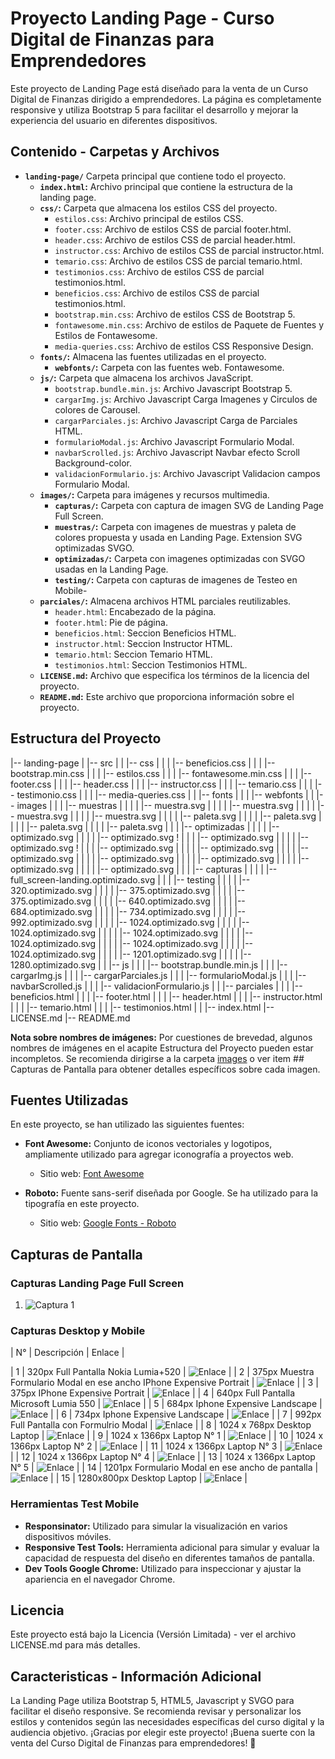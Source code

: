 # Proyecto Landing Page - Curso Digital de Finanzas para Emprendedores

Este proyecto de Landing Page está diseñado para la venta de un Curso Digital de Finanzas dirigido a emprendedores. La página es completamente responsive y utiliza Bootstrap 5 para facilitar el desarrollo y mejorar la experiencia del usuario en diferentes dispositivos.

## Contenido - Carpetas y Archivos

- **`landing-page/`** Carpeta principal que contiene todo el proyecto.
  - **`index.html`:** Archivo principal que contiene la estructura de la landing page.
  - **`css/`:** Carpeta que almacena los estilos CSS del proyecto.
      - `estilos.css`: Archivo principal de estilos CSS.
      - `footer.css`: Archivo de estilos CSS de parcial footer.html.
      - `header.css`: Archivo de estilos CSS de parcial header.html.
      - `instructor.css`: Archivo de estilos CSS de parcial instructor.html. 
      - `temario.css`: Archivo de estilos CSS de parcial temario.html.
      - `testimonios.css`: Archivo de estilos CSS de parcial testimonios.html.
      - `beneficios.css`: Archivo de estilos CSS de parcial testimonios.html.
      - `bootstrap.min.css`: Archivo de estilos CSS de Bootstrap 5.
      - `fontawesome.min.css`: Archivo de estilos de Paquete de Fuentes y Estilos de Fontawesome.
      - `media-queries.css`: Archivo de estilos CSS Responsive Design.
  - **`fonts/`:** Almacena las fuentes utilizadas en el proyecto.
      - **`webfonts/`:** Carpeta con las fuentes web. Fontawesome.
  - **`js/`:** Carpeta que almacena los archivos JavaScript.
      - `bootstrap.bundle.min.js`: Archivo Javascript Bootstrap 5.
      - `cargarImg.js`: Archivo Javascript Carga Imagenes y Circulos de colores de Carousel.
      - `cargarParciales.js`: Archivo Javascript Carga de Parciales HTML.
      - `formularioModal.js`: Archivo Javascript Formulario Modal.
      - `navbarScrolled.js`: Archivo Javascript Navbar efecto Scroll Background-color. 
      - `validacionFormulario.js`: Archivo Javascript Validacion campos Formulario Modal.
  - **`images/`:** Carpeta para imágenes y recursos multimedia.
      - **`capturas/`:** Carpeta con captura de imagen SVG de Landing Page Full Screen.
      - **`muestras/`:** Carpeta con imagenes de muestras y paleta de colores propuesta y usada en Landing Page. Extension SVG optimizadas SVGO.
      - **`optimizadas/`:** Carpeta con imagenes optimizadas con SVGO usadas en la Landing Page.
      - **`testing/`:** Carpeta con capturas de imagenes de Testeo en Mobile-
  - **`parciales/`:** Almacena archivos HTML parciales reutilizables.
    - `header.html`: Encabezado de la página.
    - `footer.html`: Pie de página.
    - `beneficios.html`: Seccion Beneficios HTML.
    - `instructor.html`: Seccion Instructor HTML.
    - `temario.html`: Seccion Temario HTML.
    - `testimonios.html`: Seccion Testimonios HTML.
  - **`LICENSE.md`:** Archivo que especifica los términos de la licencia del proyecto.
  - **`README.md`:** Este archivo que proporciona información sobre el proyecto.

## Estructura del Proyecto

|-- landing-page
|   |-- src
|   |   |-- css
|   |   |   |-- beneficios.css
|   |   |   |-- bootstrap.min.css
|   |   |   |-- estilos.css
|   |   |   |-- fontawesome.min.css
|   |   |   |-- footer.css
|   |   |   |-- header.css
|   |   |   |-- instructor.css
|   |   |   |-- temario.css
|   |   |   |-- testimonio.css
|   |   |   |-- media-queries.css
|   |   |-- fonts
|   |   |   |-- webfonts
|   |   |-- images
|   |   |   |-- muestras
|   |   |   |   |-- muestra.svg
|   |   |   |   |-- muestra.svg
|   |   |   |   |-- muestra.svg
|   |   |   |   |-- muestra.svg
|   |   |   |   |-- paleta.svg
|   |   |   |   |-- paleta.svg
|   |   |   |   |-- paleta.svg
|   |   |   |   |-- paleta.svg
|   |   |   |-- optimizadas
|   |   |   |   |-- optimizado.svg
|   |   |   |   |-- optimizado.svg
!   |   |   |   |-- optimizado.svg
|   |   |   |   |-- optimizado.svg
!   |   |   |   |-- optimizado.svg
|   |   |   |   |-- optimizado.svg
|   |   |   |   |-- optimizado.svg
|   |   |   |   |-- optimizado.svg
|   |   |   |   |-- optimizado.svg
|   |   |   |   |-- optimizado.svg
|   |   |   |   |-- optimizado.svg
|   |   |   |-- capturas
|   |   |   |   |-- full_screen-landing.optimizado.svg
|   |   |   |-- testing
|   |   |   |   |-- 320.optimizado.svg
|   |   |   |   |-- 375.optimizado.svg
|   |   |   |   |-- 375.optimizado.svg
|   |   |   |   |-- 640.optimizado.svg
|   |   |   |   |-- 684.optimizado.svg
|   |   |   |   |-- 734.optimizado.svg
|   |   |   |   |-- 992.optimizado.svg
|   |   |   |   |-- 1024.optimizado.svg
|   |   |   |   |-- 1024.optimizado.svg
|   |   |   |   |-- 1024.optimizado.svg
|   |   |   |   |-- 1024.optimizado.svg
|   |   |   |   |-- 1024.optimizado.svg
|   |   |   |   |-- 1024.optimizado.svg
|   |   |   |   |-- 1201.optimizado.svg
|   |   |   |   |-- 1280.optimizado.svg
|   |   |-- js
|   |   |   |-- bootstrap.bundle.min.js
|   |   |   |-- cargarImg.js
|   |   |   |-- cargarParciales.js
|   |   |   |-- formularioModal.js
|   |   |   |-- navbarScrolled.js
|   |   |   |-- validacionFormulario.js
|   |   |-- parciales
|   |   |   |-- beneficios.html
|   |   |   |-- footer.html
|   |   |   |-- header.html
|   |   |   |-- instructor.html
|   |   |   |-- temario.html
|   |   |   |-- testimonios.html
|   |   |-- index.html
|-- LICENSE.md
|-- README.md

**Nota sobre nombres de imágenes:**
Por cuestiones de brevedad, algunos nombres de imágenes en el acapite Estructura del Proyecto pueden estar incompletos. Se recomienda dirigirse a la carpeta [images](/src/images/) o ver item ## Capturas de Pantalla para obtener detalles específicos sobre cada imagen.

## Fuentes Utilizadas

En este proyecto, se han utilizado las siguientes fuentes:

- **Font Awesome:** Conjunto de iconos vectoriales y logotipos, ampliamente utilizado para agregar iconografía a proyectos web.
  - Sitio web: [Font Awesome](https://fontawesome.com/)

- **Roboto:** Fuente sans-serif diseñada por Google. Se ha utilizado para la tipografía en este proyecto.
  - Sitio web: [Google Fonts - Roboto](https://fonts.google.com/specimen/Roboto)


## Capturas de Pantalla

### Capturas Landing Page Full Screen
1. ![Captura 1](/src/images/capturas/full_screen-landing.optimizado.svg)

### Capturas Desktop y Mobile

| N° | Descripción | Enlace |

| 1 | 320px Full Pantalla Nokia Lumia+520 | ![Enlace](/src/images/testing/320_nokia_lumia+520..optimizado.svg) |
| 2 | 375px Muestra Formulario Modal en ese ancho IPhone Expensive Portrait | ![Enlace](/src/images/testing/375_form-375.optimizado.svg) |
| 3 | 375px IPhone Expensive Portrait | ![Enlace](/src/images/testing/375-responsinator.optimizado.svg) |
| 4 | 640px Full Pantalla Microsoft Lumia 550 | ![Enlace](/src/images/testing/640_microsoft_lumia_550.optimizado.svg) |
| 5 | 684px Iphone Expensive Landscape | ![Enlace](/src/images/testing/684-responsinator..optimizado.svg) |
| 6 | 734px Iphone Expensive Landscape | ![Enlace](/src/images/testing/734-responsinator.optimizado.svg) |
| 7 | 992px Full Pantalla con Formulrio Modal | ![Enlace](/src/images/testing/992_full-form.optimizado.svg) |
| 8 | 1024 x 768px Desktop Laptop | ![Enlace](/src/images/testing/1024_desktop_laptop_1024x768.optimizado.svg) |
| 9 | 1024 x 1366px Laptop N° 1 | ![Enlace](/src/images/testing/1024_laptop1_1024x1366.optimizado.svg) |
| 10 | 1024 x 1366px Laptop N° 2 | ![Enlace](/src/images/testing/1024_laptop2_1024x1366..optimizado.svg) |
| 11 | 1024 x 1366px Laptop N° 3 | ![Enlace](/src/images/testing/1024_laptop3_1024x1366.optimizado.svg) |
| 12 | 1024 x 1366px Laptop N° 4 | ![Enlace](/src/images/testing/1024_laptop4_1024x1366.optimizado.svg) |
| 13 | 1024 x 1366px Laptop N° 5 | ![Enlace](/src/images/testing/1024_laptop5_1024x1366..optimizado.svg) |
| 14 | 1201px Formulario Modal en ese ancho de pantalla | ![Enlace](/src/images/testing/1201_form-1201.optimizado.svg) |
| 15 | 1280x800px Desktop Laptop | ![Enlace](/src/images/testing/1280_desktop_laptop_1280x800.optimizado.svg) |

### Herramientas Test Mobile
- **Responsinator:** Utilizado para simular la visualización en varios dispositivos móviles.
- **Responsive Test Tools:** Herramienta adicional para simular y evaluar la capacidad de respuesta del diseño en diferentes tamaños de pantalla.
- **Dev Tools Google Chrome:** Utilizado para inspeccionar y ajustar la apariencia en el navegador Chrome.

## Licencia

Este proyecto está bajo la Licencia (Versión Limitada) - ver el archivo LICENSE.md para más detalles.

## Caracteristicas - Información Adicional
La Landing Page utiliza Bootstrap 5, HTML5, Javascript y SVGO para facilitar el diseño responsive.
Se recomienda revisar y personalizar los estilos y contenidos según las necesidades específicas del curso digital y la audiencia objetivo.
¡Gracias por elegir este proyecto! ¡Buena suerte con la venta del Curso Digital de Finanzas para emprendedores! 🚀
